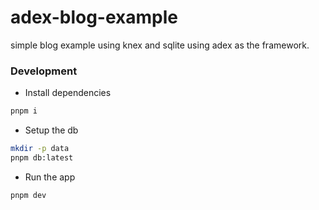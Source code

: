 # adex-blog-example

simple blog example using knex and sqlite using adex as the framework.

### Development

- Install dependencies

```sh
pnpm i
```

- Setup the db

```sh
mkdir -p data
pnpm db:latest
```

- Run the app

```sh
pnpm dev
```


